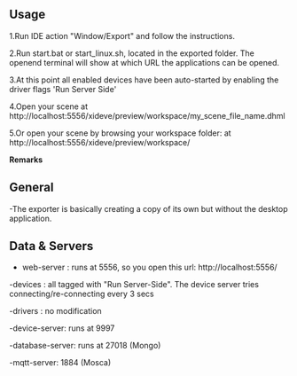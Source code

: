 ## Usage

1.Run IDE action "Window/Export" and follow the instructions.

2.Run start.bat or start_linux.sh, located in the exported folder. The openend terminal will show at which URL the applications can 
   be opened.

3.At this point all enabled devices have been auto-started by enabling the driver flags 'Run Server Side'

4.Open your scene at http://localhost:5556/xideve/preview/workspace/my_scene_file_name.dhml

5.Or open your scene by browsing your workspace folder:  at http://localhost:5556/xideve/preview/workspace/



**Remarks**


## General

-The exporter is basically creating a copy of its own but without the desktop application.


## Data & Servers

- web-server : runs at 5556, so you open this url: http://localhost:5556/
 
-devices : all tagged with "Run Server-Side". The device server tries connecting/re-connecting every 3 secs
 
-drivers : no modification
 
-device-server: runs at 9997
 
-database-server: runs at 27018 (Mongo)
 
-mqtt-server: 1884 (Mosca)

